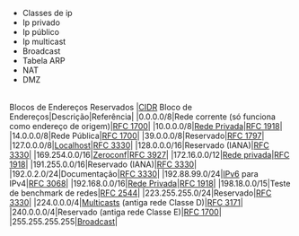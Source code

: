 - Classes de ip
- Ip privado 
- Ip público 
- Ip multicast
- Broadcast
- Tabela ARP
- NAT
- DMZ 

|   |   |   |
|---|---|---|
Blocos de Endereços Reservados
|[CIDR](https://pt.m.wikipedia.org/wiki/CIDR "CIDR") Bloco de Endereços|Descrição|Referência|
|0.0.0.0/8|Rede corrente (só funciona como endereço de origem)|[RFC 1700](https://tools.ietf.org/html/rfc1700)|
|10.0.0.0/8|[Rede Privada](https://pt.m.wikipedia.org/wiki/Rede_Privada "Rede Privada")|[RFC 1918](https://tools.ietf.org/html/rfc1918)|
|14.0.0.0/8|Rede Pública|[RFC 1700](https://tools.ietf.org/html/rfc1700)|
|39.0.0.0/8|Reservado|[RFC 1797](https://tools.ietf.org/html/rfc1797)|
|127.0.0.0/8|[Localhost](https://pt.m.wikipedia.org/wiki/Localhost "Localhost")|[RFC 3330](https://tools.ietf.org/html/rfc3330)|
|128.0.0.0/16|Reservado (IANA)|[RFC 3330](https://tools.ietf.org/html/rfc3330)|
|169.254.0.0/16|[Zeroconf](https://pt.m.wikipedia.org/wiki/Zeroconf "Zeroconf")|[RFC 3927](https://tools.ietf.org/html/rfc3927)|
|172.16.0.0/12|[Rede privada](https://pt.m.wikipedia.org/wiki/Rede_privada "Rede privada")|[RFC 1918](https://tools.ietf.org/html/rfc1918)|
|191.255.0.0/16|Reservado (IANA)|[RFC 3330](https://tools.ietf.org/html/rfc3330)|
|192.0.2.0/24|Documentação|[RFC 3330](https://tools.ietf.org/html/rfc3330)|
|192.88.99.0/24|[IPv6](https://pt.m.wikipedia.org/wiki/IPv6 "IPv6") para IPv4|[RFC 3068](https://tools.ietf.org/html/rfc3068)|
|192.168.0.0/16|[Rede Privada](https://pt.m.wikipedia.org/wiki/Rede_Privada "Rede Privada")|[RFC 1918](https://tools.ietf.org/html/rfc1918)|
|198.18.0.0/15|Teste de benchmark de redes|[RFC 2544](https://tools.ietf.org/html/rfc2544)|
|223.255.255.0/24|Reservado|[RFC 3330](https://tools.ietf.org/html/rfc3330)|
|224.0.0.0/4|[Multicasts](https://pt.m.wikipedia.org/wiki/Multicast "Multicast") (antiga rede Classe D)|[RFC 3171](https://tools.ietf.org/html/rfc3171)|
|240.0.0.0/4|Reservado (antiga rede Classe E)|[RFC 1700](https://tools.ietf.org/html/rfc1700)|
|255.255.255.255|[Broadcast](https://pt.m.wikipedia.org/wiki/Broadcasting_(rede_de_computadores) "Broadcasting (rede de computadores)")|